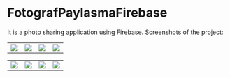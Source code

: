 # FotografPaylasmaFirebase
It is a photo sharing application using Firebase.
Screenshots of the project:

<table>
<tr>
  <td>
<img src="https://user-images.githubusercontent.com/99657258/173936024-ce1f71df-4463-4cf5-9282-49e9e379ec12.jpg" >
    </td>
 <td>     
<img src="https://user-images.githubusercontent.com/99657258/173935994-c839aa80-b3d7-4a44-83e0-0bb7d7677d6e.jpg" >
  </td>
  <td>
    <img src="https://user-images.githubusercontent.com/99657258/173936001-04191063-3701-41d0-bb4b-d59cdd8cf806.jpg" >
    
  </td>
  <td>
    <img src="https://user-images.githubusercontent.com/99657258/173936005-e7e42ec1-7f5d-4d78-a7d1-2dcd1c5272de.jpg">
    
  </td>

  </tr>
  </table>
  
  <table>
<tr>
  <td>
<img src="https://user-images.githubusercontent.com/99657258/173936010-8d12cef5-dd41-490d-b8f9-d91be4859546.jpg" >
    </td>
 <td>     
<img src="https://user-images.githubusercontent.com/99657258/173936012-657efe29-051a-42d4-8fcc-9657d6ddc4f2.jpg" >
  </td>
  <td>
    <img src="https://user-images.githubusercontent.com/99657258/173936017-19b5c502-dac9-49c6-92a5-8992e620e755.jpg" >
    
  </td>
  <td>
    <img src="https://user-images.githubusercontent.com/99657258/173936020-c8750f1b-c6d6-4f44-b154-5d8ebdcd8154.jpg" >
    
  </td>

  </tr>
  </table>


